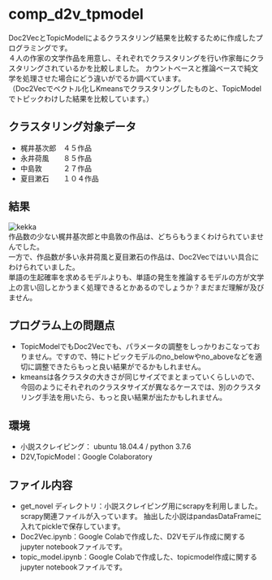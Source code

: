 # comp_d2v_tpmodel
Doc2VecとTopicModelによるクラスタリング結果を比較するために作成したプログラミングです。  
４人の作家の文学作品を用意し、それぞれでクラスタリングを行い作家毎にクラスタリングされているかを比較しました。 
カウントベースと推論ベースで純文学を処理させた場合にどう違いがでるか調べています。  
（Doc2Vecでベクトル化しKmeansでクラスタリングしたものと、TopicModelでトピックわけした結果を比較しています。）

## クラスタリング対象データ  
- 梶井基次郎　４５作品  
- 永井荷風　　８５作品  
- 中島敦　　　２７作品  
- 夏目漱石　　１０４作品  

## 結果  
![kekka](https://user-images.githubusercontent.com/61402011/76580630-f6f11480-6513-11ea-92b1-ade1c3784038.png)  
作品数の少ない梶井基次郎と中島敦の作品は、どちらもうまくわけられていませんでした。  
一方で、作品数が多い永井荷風と夏目漱石の作品は、Doc2Vecではいい具合にわけられていました。  
単語の生起確率を求めるモデルよりも、単語の発生を推論するモデルの方が文学上の言い回しとかうまく処理できるとかあるのでしょうか？まだまだ理解が及びません。  

## プログラム上の問題点  
- TopicModelでもDoc2Vecでも、パラメータの調整をしっかりおこなっておりません。ですので、特にトピックモデルのno_belowやno_aboveなどを適切に調整できたらもっと良い結果がでるかもしれません。  
- kmeansは各クラスタの大きさが同じサイズでまとまっていくらしいので、今回のようにそれぞれのクラスタサイズが異なるケースでは、別のクラスタリング手法を用いたら、もっと良い結果が出たかもしれません。  

## 環境  
- 小説スクレイピング： ubuntu 18.04.4 / python 3.7.6  
- D2V,TopicModel：Google Colaboratory  

## ファイル内容  
- get_novel ディレクトリ：小説スクレイピング用にscrapyを利用しました。scrapy関連ファイルが入っています。  抽出した小説はpandasDataFrameに入れてpickleで保存しています。 
- Doc2Vec.ipynb：Google Colabで作成した、D2Vモデル作成に関するjupyter notebookファイルです。  
- topic_model.ipynb：Google Colabで作成した、topicmodel作成に関するjupyter notebookファイルです。



